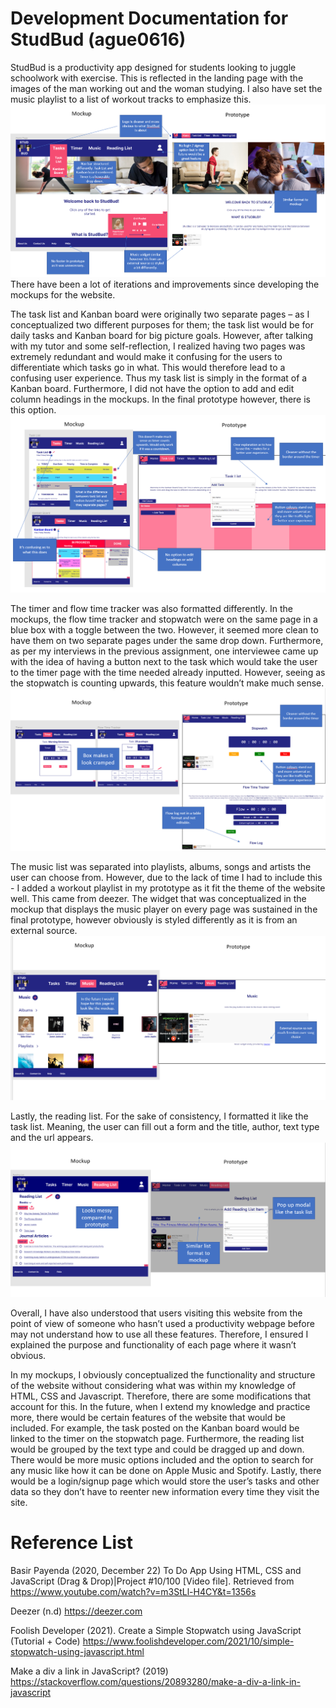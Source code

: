 # Development Documentation for StudBud (ague0616)
StudBud is a productivity app designed for students looking to juggle schoolwork with exercise. This is reflected in the landing page with the images of the man working out and the woman studying. I also have set the music playlist to a list of workout tracks to emphasize this. ![](annotations/homepage.png) There have been a lot of iterations and improvements since developing the mockups for the website.

The task list and Kanban board were originally two separate pages – as I conceptualized two different purposes for them; the task list would be for daily tasks and Kanban board for big picture goals. However, after talking with my tutor and some self-reflection, I realized having two pages was extremely redundant and would make it confusing for the users to differentiate which tasks go in what. This would therefore lead to a confusing user experience. Thus my task list is simply in the format of a Kanban board. Furthermore, I did not have the option to add and edit column headings in the mockups. In the final prototype however, there is this option. 
![](annotations/tasklist.png)

The timer and flow time tracker was also formatted differently. In the mockups, the flow time tracker and stopwatch were on the same page in a blue box with a toggle between the two. However, it seemed more clean to have them on two separate pages under the same drop down. Furthermore, as per my interviews in the previous assignment, one interviewee came up with the idea of having a button next to the task which would take the user to the timer page with the time needed already inputted. However, seeing as the stopwatch is counting upwards, this feature wouldn’t make much sense.
![](annotations/timer.png)

The music list was separated into playlists, albums, songs and artists the user can choose from. However, due to the lack of time I had to include this - I added a workout playlist in my prototype as it fit the theme of the website well. This came from deezer. The widget that was conceptualized in the mockup that displays the music player on every page was sustained in the final prototype, however obviously is styled differently as it is from an external source.
![](annotations/musicplayer.png)

Lastly, the reading list. For the sake of consistency, I formatted it like the task list. Meaning, the user can fill out a form and the title, author, text type and the url appears. 
![](annotations/readinglist.png)

Overall, I have also understood that users visiting this website from the point of view of someone who hasn’t used a productivity webpage before may not understand how to use all these features. Therefore, I ensured I explained the purpose and functionality of each page where it wasn’t obvious. 

In my mockups, I obviously conceptualized the functionality and structure of the website without considering what was within my knowledge of HTML, CSS and Javascript. Therefore, there are some modifications that account for this. In the future, when I extend my knowledge and practice more, there would be certain features of the website that would be included. For example, the task posted on the Kanban board would be linked to the timer on the stopwatch page. Furthermore, the reading list would be grouped by the text type and could be dragged up and down. There would be more music options included and the option to search for any music like how it can be done on Apple Music and Spotify. Lastly, there would be a login/signup page which would store the user’s tasks and other data so they don’t have to reenter new information every time they visit the site. 

# Reference List

Basir Payenda (2020, December 22) To Do App Using HTML, CSS and JavaScript (Drag & Drop)|Project #10/100 [Video file]. Retrieved from https://www.youtube.com/watch?v=m3StLl-H4CY&t=1356s

Deezer (n.d) https://deezer.com

Foolish Developer (2021). Create a Simple Stopwatch using JavaScript (Tutorial + Code) https://www.foolishdeveloper.com/2021/10/simple-stopwatch-using-javascript.html

Make a div a link in JavaScript? (2019) https://stackoverflow.com/questions/20893280/make-a-div-a-link-in-javascript




